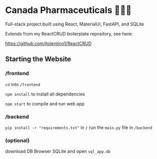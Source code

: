 # Canada Pharmaceuticals 💊👨‍⚕️
Full-stack project built using React, MaterialUI, FastAPI, and SQLite

Extends from my ReactCRUD boilerplate repository, see here:

https://github.com/jtolentino1/ReactCRUD

## Starting the Website
  
### /frontend
`cd` into `/frontend`
  
`npm install` to install all dependencies
  
`npm start` to compile and run web app
  
### /backend
`pip install -r "requirements.txt"` in `/`
run the `main.py` file in `/backend`
  
### (optional)
download DB Browser SQLite and open `sql_app.db`
  
  
